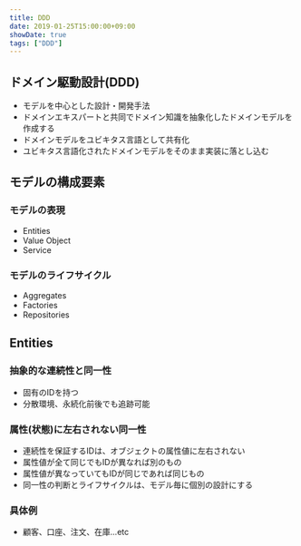 ```yaml
---
title: DDD
date: 2019-01-25T15:00:00+09:00
showDate: true
tags: ["DDD"]
---
```


## ドメイン駆動設計(DDD)
- モデルを中心とした設計・開発手法
- ドメインエキスパートと共同でドメイン知識を抽象化したドメインモデルを作成する
- ドメインモデルをユビキタス言語として共有化
- ユビキタス言語化されたドメインモデルをそのまま実装に落とし込む

## モデルの構成要素
### モデルの表現
- Entities
- Value Object
- Service

### モデルのライフサイクル
- Aggregates
- Factories
- Repositories

## Entities
### 抽象的な連続性と同一性
- 固有のIDを持つ
- 分散環境、永続化前後でも追跡可能

### 属性(状態)に左右されない同一性
- 連続性を保証するIDは、オブジェクトの属性値に左右されない
- 属性値が全て同じでもIDが異なれば別のもの
- 属性値が異なっていてもIDが同じであれば同じもの
- 同一性の判断とライフサイクルは、モデル毎に個別の設計にする

### 具体例
- 顧客、口座、注文、在庫...etc

